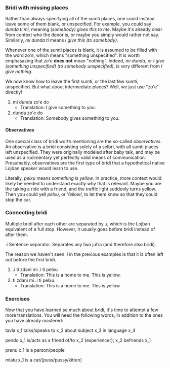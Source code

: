 ### Bridi with missing places

Rather than always specifying all of the sumti places, one could instead leave some of them blank, or unspecified.
For example, you could say _dunda ti mi_, meaning _(somebody) gives this to me_.
Maybe it's already clear from context who the donor is, or maybe you simply would rather not say.
Similarly, _mi dunda ti_ means _I give this (to somebody)_.

Whenever one of the sumti places is blank, it is assumed to be filled with the word _zo'e_, which means "something unspecified".
It is worth emphasazing that _zo'e_ **does not** mean "nothing".
Indeed, _mi dunda_, or _I give (something unspecified) (to somebody unspecified)_, is very different from _I give nothing_.

We now know how to leave the first sumti, or the last few sumti, unspecified.
But what about intermediate places?
Well, we just use "zo'e" directly!

1. mi dunda zo'e do
    * Translation: I give something to you.
2. dunda zo'e do
    * Translation: Somebody gives something to you.

#### Observatives

One special class of bridi worth mentioning are the so-called _observatives_.
An observative is a bridi consisting solely of a selbri, with all sumti places left unspecified.
They were originally modeled after baby talk, and may be used as a rudimentary yet perfectly valid means of communication.
Presumably, observatives are the first type of bridi that a hypothetical native Lojban speaker would learn to use.

Literally, _pelxu_ means _something is yellow_.
In practice, more context would likely be needed to understand exactly why that is relevant.
Maybe you are the taking a ride with a friend, and the traffic light suddenly turns yellow.
Then you could yell _pelxu_, or _Yellow!_, to let them know so that they could stop the car.

<!-- TODO: variant bridi -->
<!--The order can be played around with, but for now, we stick with the usual form.-->
<!--To say I give this to you you just say mi dunda ti do, with the three sumti at the right places.-->

### Connecting bridi

Multiple bridi after each other are separated by _.i_, which is the Lojban equivalent of a full stop.
However, it usually goes before bridi instead of after them.

<span class="definition-head">.i</span> Sentence separator. Separates any two jufra (and therefore also bridi).

The reason we haven't seen _.i_ in the previous examples is that it is often left out before the first bridi.

1. .i ti zdani mi .i ti pelxu
    * Translation: This is a home to me. This is yellow.
2. ti zdani mi .i ti pelxu
    * Translation: This is a home to me. This is yellow.

### Exercises

Now that you have learned so much about bridi, it's time to attempt a few more translations.
You will need the following words, in addition to the ones you have already mastered:

<span class="definition-head">tavla</span> x_1 talks/speaks to x_2 about subject x_3 in language x_4

<span class="definition-head">pendo</span> x_1 is/acts as a friend of/to x_2 (experiencer); x_2 befriends x_1

<span class="definition-head">prenu</span> x_1 is a person/people

<span class="definition-head">mlatu</span> x_1 is a cat/[puss/pussy/kitten]

<!-- TODO: write some exercises -->
